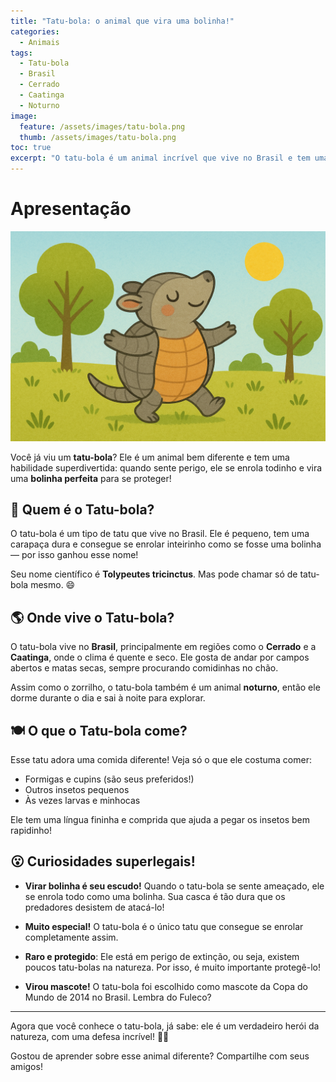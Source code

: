 ```yaml
---
title: "Tatu-bola: o animal que vira uma bolinha!" 
categories:
  - Animais 
tags:
  - Tatu-bola
  - Brasil
  - Cerrado
  - Caatinga
  - Noturno
image:
  feature: /assets/images/tatu-bola.png 
  thumb: /assets/images/tatu-bola.png
toc: true
excerpt: "O tatu-bola é um animal incrível que vive no Brasil e tem uma defesa única: ele se enrola todinho como uma bolinha para se proteger! Descubra onde ele vive, o que come e curiosidades legais!"
---
```


# Apresentação

![Imagem do Tatu-bola](/assets/images/tatu-bola.png)

Você já viu um **tatu-bola**? Ele é um animal bem diferente e tem uma habilidade superdivertida: quando sente perigo, ele se enrola todinho e vira uma **bolinha perfeita** para se proteger!

## 🐾 Quem é o Tatu-bola?

O tatu-bola é um tipo de tatu que vive no Brasil. Ele é pequeno, tem uma carapaça dura e consegue se enrolar inteirinho como se fosse uma bolinha — por isso ganhou esse nome!

Seu nome científico é **Tolypeutes tricinctus**. Mas pode chamar só de tatu-bola mesmo. 😄

## 🌎 Onde vive o Tatu-bola?

O tatu-bola vive no **Brasil**, principalmente em regiões como o **Cerrado** e a **Caatinga**, onde o clima é quente e seco. Ele gosta de andar por campos abertos e matas secas, sempre procurando comidinhas no chão.

Assim como o zorrilho, o tatu-bola também é um animal **noturno**, então ele dorme durante o dia e sai à noite para explorar.

## 🍽️ O que o Tatu-bola come?

Esse tatu adora uma comida diferente! Veja só o que ele costuma comer:

- Formigas e cupins (são seus preferidos!)
- Outros insetos pequenos
- Às vezes larvas e minhocas

Ele tem uma língua fininha e comprida que ajuda a pegar os insetos bem rapidinho!

## 😮 Curiosidades superlegais!

- **Virar bolinha é seu escudo!** Quando o tatu-bola se sente ameaçado, ele se enrola todo como uma bolinha. Sua casca é tão dura que os predadores desistem de atacá-lo!

- **Muito especial!** O tatu-bola é o único tatu que consegue se enrolar completamente assim.

- **Raro e protegido**: Ele está em perigo de extinção, ou seja, existem poucos tatu-bolas na natureza. Por isso, é muito importante protegê-lo!

- **Virou mascote!** O tatu-bola foi escolhido como mascote da Copa do Mundo de 2014 no Brasil. Lembra do Fuleco?

---

Agora que você conhece o tatu-bola, já sabe: ele é um verdadeiro herói da natureza, com uma defesa incrível! 💪🦔

Gostou de aprender sobre esse animal diferente? Compartilhe com seus amigos!

